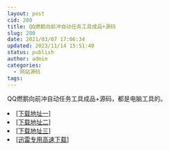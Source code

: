 ```yaml
---
layout: post
cid: 280
title: QQ燃鹅向前冲自动任务工具成品+源码
slug: 280
date: 2021/03/07 17:06:34
updated: 2023/11/14 15:51:40
status: publish
author: admin
categories: 
  - 网站源码
tags: 
---
```



<div alt="潮男心博客 www.cnx0.com">
	<p>
		QQ燃鹅向前冲自动任务工具成品+源码，都是电脑工具的。
	</p>
	<li>
		<a href="http://116.255.150.52/soft/UploadFile/2021/210307re.rar" target="_blank">[下载地址一]</a>
	</li>
	<li>
		<a href="http://116.255.169.220/soft/UploadFile/2021/210307re.rar" target="_blank">[下载地址二]</a>
	</li>
	<li>
		<a href="http://dx.qqyewu.com/soft/UploadFile/2021/210307re.rar" target="_blank">[下载地址三]</a>
	</li>
	<li>
		<a href="https://djblog.cn/soft/download.asp?softid=24676&amp;downid=9&amp;id=25529" target="_blank">[迅雷专用高速下载]</a>
	</li>
</div>